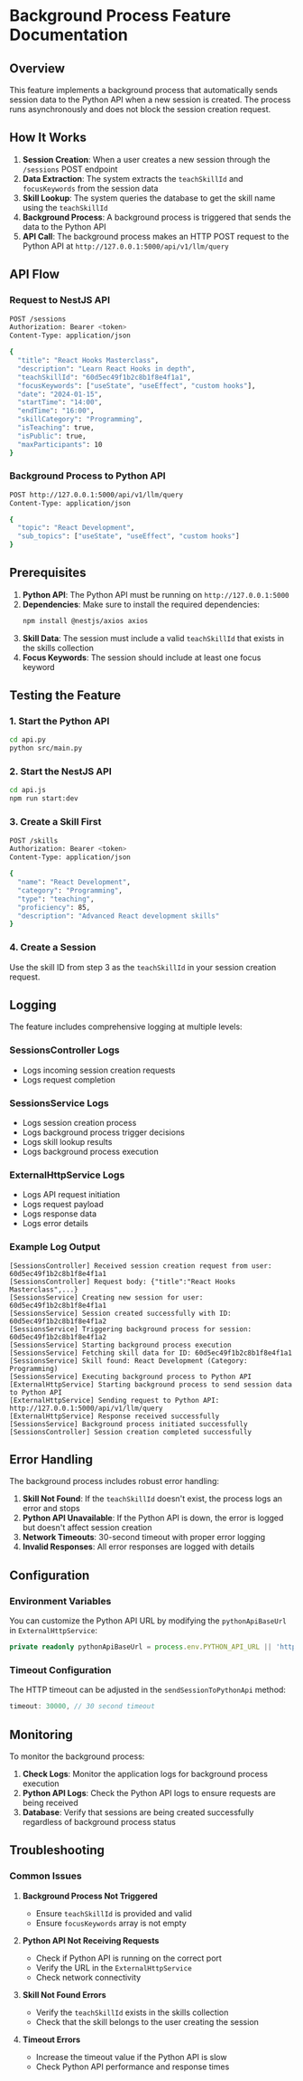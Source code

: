 # Background Process Feature Documentation

## Overview

This feature implements a background process that automatically sends session data to the Python API when a new session is created. The process runs asynchronously and does not block the session creation request.

## How It Works

1. **Session Creation**: When a user creates a new session through the `/sessions` POST endpoint
2. **Data Extraction**: The system extracts the `teachSkillId` and `focusKeywords` from the session data
3. **Skill Lookup**: The system queries the database to get the skill name using the `teachSkillId`
4. **Background Process**: A background process is triggered that sends the data to the Python API
5. **API Call**: The background process makes an HTTP POST request to the Python API at `http://127.0.0.1:5000/api/v1/llm/query`

## API Flow

### Request to NestJS API
```bash
POST /sessions
Authorization: Bearer <token>
Content-Type: application/json

{
  "title": "React Hooks Masterclass",
  "description": "Learn React Hooks in depth",
  "teachSkillId": "60d5ec49f1b2c8b1f8e4f1a1",
  "focusKeywords": ["useState", "useEffect", "custom hooks"],
  "date": "2024-01-15",
  "startTime": "14:00",
  "endTime": "16:00",
  "skillCategory": "Programming",
  "isTeaching": true,
  "isPublic": true,
  "maxParticipants": 10
}
```

### Background Process to Python API
```bash
POST http://127.0.0.1:5000/api/v1/llm/query
Content-Type: application/json

{
  "topic": "React Development",
  "sub_topics": ["useState", "useEffect", "custom hooks"]
}
```

## Prerequisites

1. **Python API**: The Python API must be running on `http://127.0.0.1:5000`
2. **Dependencies**: Make sure to install the required dependencies:
   ```bash
   npm install @nestjs/axios axios
   ```
3. **Skill Data**: The session must include a valid `teachSkillId` that exists in the skills collection
4. **Focus Keywords**: The session should include at least one focus keyword

## Testing the Feature

### 1. Start the Python API
```bash
cd api.py
python src/main.py
```

### 2. Start the NestJS API
```bash
cd api.js
npm run start:dev
```

### 3. Create a Skill First
```bash
POST /skills
Authorization: Bearer <token>
Content-Type: application/json

{
  "name": "React Development",
  "category": "Programming",
  "type": "teaching",
  "proficiency": 85,
  "description": "Advanced React development skills"
}
```

### 4. Create a Session
Use the skill ID from step 3 as the `teachSkillId` in your session creation request.

## Logging

The feature includes comprehensive logging at multiple levels:

### SessionsController Logs
- Logs incoming session creation requests
- Logs request completion

### SessionsService Logs
- Logs session creation process
- Logs background process trigger decisions
- Logs skill lookup results
- Logs background process execution

### ExternalHttpService Logs
- Logs API request initiation
- Logs request payload
- Logs response data
- Logs error details

### Example Log Output
```
[SessionsController] Received session creation request from user: 60d5ec49f1b2c8b1f8e4f1a1
[SessionsController] Request body: {"title":"React Hooks Masterclass",...}
[SessionsService] Creating new session for user: 60d5ec49f1b2c8b1f8e4f1a1
[SessionsService] Session created successfully with ID: 60d5ec49f1b2c8b1f8e4f1a2
[SessionsService] Triggering background process for session: 60d5ec49f1b2c8b1f8e4f1a2
[SessionsService] Starting background process execution
[SessionsService] Fetching skill data for ID: 60d5ec49f1b2c8b1f8e4f1a1
[SessionsService] Skill found: React Development (Category: Programming)
[SessionsService] Executing background process to Python API
[ExternalHttpService] Starting background process to send session data to Python API
[ExternalHttpService] Sending request to Python API: http://127.0.0.1:5000/api/v1/llm/query
[ExternalHttpService] Response received successfully
[SessionsService] Background process initiated successfully
[SessionsController] Session creation completed successfully
```

## Error Handling

The background process includes robust error handling:

1. **Skill Not Found**: If the `teachSkillId` doesn't exist, the process logs an error and stops
2. **Python API Unavailable**: If the Python API is down, the error is logged but doesn't affect session creation
3. **Network Timeouts**: 30-second timeout with proper error logging
4. **Invalid Responses**: All error responses are logged with details

## Configuration

### Environment Variables
You can customize the Python API URL by modifying the `pythonApiBaseUrl` in `ExternalHttpService`:

```typescript
private readonly pythonApiBaseUrl = process.env.PYTHON_API_URL || 'http://127.0.0.1:5000/api/v1';
```

### Timeout Configuration
The HTTP timeout can be adjusted in the `sendSessionToPythonApi` method:

```typescript
timeout: 30000, // 30 second timeout
```

## Monitoring

To monitor the background process:

1. **Check Logs**: Monitor the application logs for background process execution
2. **Python API Logs**: Check the Python API logs to ensure requests are being received
3. **Database**: Verify that sessions are being created successfully regardless of background process status

## Troubleshooting

### Common Issues

1. **Background Process Not Triggered**
   - Ensure `teachSkillId` is provided and valid
   - Ensure `focusKeywords` array is not empty

2. **Python API Not Receiving Requests**
   - Check if Python API is running on the correct port
   - Verify the URL in the `ExternalHttpService`
   - Check network connectivity

3. **Skill Not Found Errors**
   - Verify the `teachSkillId` exists in the skills collection
   - Check that the skill belongs to the user creating the session

4. **Timeout Errors**
   - Increase the timeout value if the Python API is slow
   - Check Python API performance and response times 